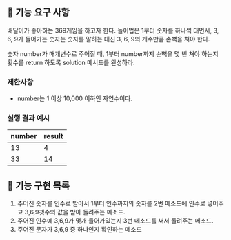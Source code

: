 ## 🚀 기능 요구 사항

배달이가 좋아하는 369게임을 하고자 한다. 놀이법은 1부터 숫자를 하나씩 대면서, 3, 6, 9가 들어가는 숫자는 숫자를 말하는 대신 3, 6, 9의 개수만큼 손뼉을 쳐야 한다.

숫자 number가 매개변수로 주어질 때, 1부터 number까지 손뼉을 몇 번 쳐야 하는지 횟수를 return 하도록 solution 메서드를 완성하라.

### 제한사항

- number는 1 이상 10,000 이하인 자연수이다.

### 실행 결과 예시

| number | result |
| --- | --- |
| 13 | 4 |
| 33 | 14 |




## 🚀 기능 구현 목록
1. 주어진 숫자를 인수로 받아서 1부터 인수까지의 숫자를 2번 메소드에 인수로 넣어주고 3,6,9갯수의 값을 받아 돌려주는 메소드.
2. 주어진 인수에 3,6,9가 몇개 들어가있는지 3번 메소드를 써서 돌려주는 메소드.
3. 주어진 문자가 3,6,9 중 하나인지 확인하는 메소드 

